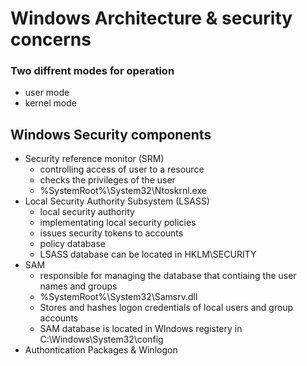 # Windows Architecture & security concerns 
### Two diffrent modes for operation 
- user mode 
- kernel mode

## Windows Security components 
- Security reference monitor (SRM)  
    - controlling access of user to a resource 
    - checks the privileges of the user 
    - %SystemRoot%\System32\Ntoskrnl.exe
- Local Security Authority Subsystem (LSASS)
    - local security authority 
    - implementating local security policies
    - issues security tokens to accounts
    - policy database 
    - LSASS database can be located in HKLM\SECURITY 
- SAM 
    - responsible for managing the database that contiaing the user names and groups 
    - %SystemRoot%\System32\Samsrv.dll
    - Stores and hashes logon credentials of local users and group accounts 
    - SAM database is located in WIndows registery in C:\Windows\System32\config
- Authontication Packages & Winlogon     
